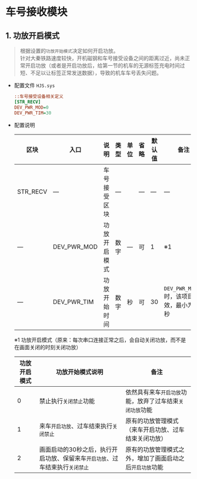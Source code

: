 # 车号接收模块

## 1. 功放开启模式

>  根据设置的`功放开始模式`决定如何开启功放。  
> 针对大秦铁路速度较快，开机磁钢和车号接受设备之间的距离过近，尚未正常开启功放（或者是开启功放后，给第一节的机车的无源标签充电时间过短、不足以让标签正常发送数据），导致的机车车号丢失问题。

- 配置文件 `HJS.sys`

  ```ini
  ::车号接受设备相关定义
  [STR_RECV]
  DEV_PWR_MOD=0
  DEV_PWR_TIM=30
  ```

- 配置说明

  | 区块     | 入口        | 说明         | 类型 | 单位 | 省略 | 默认值 | 备注                                      |
  | -------- | ----------- | ------------ | ---- | ---- | ---- | ------ | ----------------------------------------- |
  | STR_RECV | ―           | 车号接受区块 | ―    |      | ―    | ―      | ―                                         |
  | ―        | DEV_PWR_MOD | 功放开启模式 | 数字 | ―    | 可   | 1      | ※1                                        |
  | ―        | DEV_PWR_TIM | 功放开始时间 | 数字 | 秒   | 可   | 30     | `DEV_PWR_MOD=2`时，该项目有效，最小为10秒 |

  ※1 功放开启模式（原来：每次串口连接正常之后，会自动关闭功放，而不是在画面关闭的时刻关闭功放）

  | 功放开启模式 | 功放开始模式说明                                             | 备注                                                     |
  | ------------ | ------------------------------------------------------------ | -------------------------------------------------------- |
  | 0            | 禁止执行`关闭禁止`功能                                       | 依然具有来车`开启功放`功能，放弃了过车结束`关闭功放`功能 |
  | 1            | 来车`开启功放`、过车结束执行`关闭禁止`                       | 原有的功放管理模式（来车开启功放、过车结束关闭功放）     |
  | 2            | 画面启动的30秒之后，执行开启功放、保留来车`开启功放`、过车结束执行`关闭禁止` | 原有的功放管理模式之外，增加了画面启动之后`开启功放`功能 |

